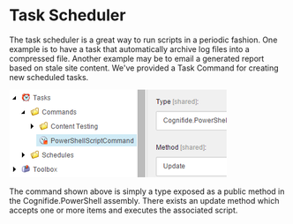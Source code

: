 # Task Scheduler

The task scheduler is a great way to run scripts in a periodic fashion. One example is to have a task that automatically archive log files into a compressed file. Another example may be to email a generated report based on stale site content. We've provided a Task Command for creating new scheduled tasks.

![PowerShell Script Command](images/screenshots/tasks-powershellscriptcommand.png)

The command shown above is simply a type exposed as a public method in the Cognifide.PowerShell assembly. There exists an update method which accepts one or more items and executes the associated script.